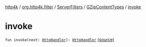 [http4k](../../../index.md) / [org.http4k.filter](../../index.md) / [ServerFilters](../index.md) / [GZipContentTypes](index.md) / [invoke](./invoke.md)

# invoke

`fun invoke(next: `[`HttpHandler`](../../../org.http4k.core/-http-handler.md)`): `[`HttpHandler`](../../../org.http4k.core/-http-handler.md) [(source)](https://github.com/http4k/http4k/blob/master/http4k-core/src/main/kotlin/org/http4k/filter/ServerFilters.kt#L234)